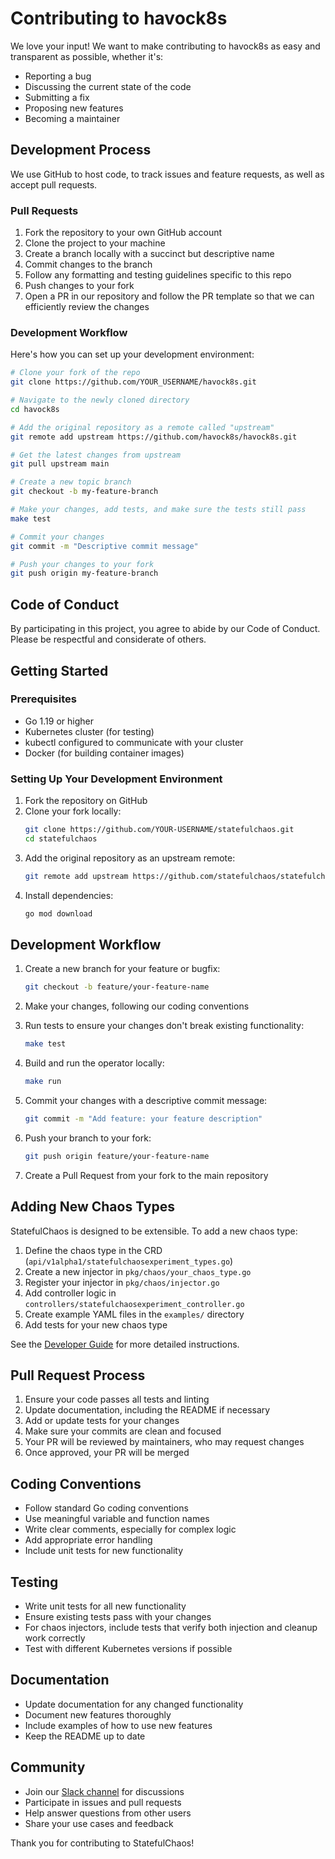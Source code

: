 # Contributing to havock8s

We love your input! We want to make contributing to havock8s as easy and transparent as possible, whether it's:

- Reporting a bug
- Discussing the current state of the code
- Submitting a fix
- Proposing new features
- Becoming a maintainer

## Development Process

We use GitHub to host code, to track issues and feature requests, as well as accept pull requests.

### Pull Requests

1. Fork the repository to your own GitHub account
2. Clone the project to your machine
3. Create a branch locally with a succinct but descriptive name
4. Commit changes to the branch
5. Follow any formatting and testing guidelines specific to this repo
6. Push changes to your fork
7. Open a PR in our repository and follow the PR template so that we can efficiently review the changes

### Development Workflow

Here's how you can set up your development environment:

```bash
# Clone your fork of the repo
git clone https://github.com/YOUR_USERNAME/havock8s.git

# Navigate to the newly cloned directory
cd havock8s

# Add the original repository as a remote called "upstream"
git remote add upstream https://github.com/havock8s/havock8s.git

# Get the latest changes from upstream
git pull upstream main

# Create a new topic branch
git checkout -b my-feature-branch

# Make your changes, add tests, and make sure the tests still pass
make test

# Commit your changes
git commit -m "Descriptive commit message"

# Push your changes to your fork
git push origin my-feature-branch
```

## Code of Conduct

By participating in this project, you agree to abide by our Code of Conduct. Please be respectful and considerate of others.

## Getting Started

### Prerequisites

- Go 1.19 or higher
- Kubernetes cluster (for testing)
- kubectl configured to communicate with your cluster
- Docker (for building container images)

### Setting Up Your Development Environment

1. Fork the repository on GitHub
2. Clone your fork locally:
   ```bash
   git clone https://github.com/YOUR-USERNAME/statefulchaos.git
   cd statefulchaos
   ```
3. Add the original repository as an upstream remote:
   ```bash
   git remote add upstream https://github.com/statefulchaos/statefulchaos.git
   ```
4. Install dependencies:
   ```bash
   go mod download
   ```

## Development Workflow

1. Create a new branch for your feature or bugfix:
   ```bash
   git checkout -b feature/your-feature-name
   ```

2. Make your changes, following our coding conventions

3. Run tests to ensure your changes don't break existing functionality:
   ```bash
   make test
   ```

4. Build and run the operator locally:
   ```bash
   make run
   ```

5. Commit your changes with a descriptive commit message:
   ```bash
   git commit -m "Add feature: your feature description"
   ```

6. Push your branch to your fork:
   ```bash
   git push origin feature/your-feature-name
   ```

7. Create a Pull Request from your fork to the main repository

## Adding New Chaos Types

StatefulChaos is designed to be extensible. To add a new chaos type:

1. Define the chaos type in the CRD (`api/v1alpha1/statefulchaosexperiment_types.go`)
2. Create a new injector in `pkg/chaos/your_chaos_type.go`
3. Register your injector in `pkg/chaos/injector.go`
4. Add controller logic in `controllers/statefulchaosexperiment_controller.go`
5. Create example YAML files in the `examples/` directory
6. Add tests for your new chaos type

See the [Developer Guide](docs/developer-guide.md) for more detailed instructions.

## Pull Request Process

1. Ensure your code passes all tests and linting
2. Update documentation, including the README if necessary
3. Add or update tests for your changes
4. Make sure your commits are clean and focused
5. Your PR will be reviewed by maintainers, who may request changes
6. Once approved, your PR will be merged

## Coding Conventions

- Follow standard Go coding conventions
- Use meaningful variable and function names
- Write clear comments, especially for complex logic
- Add appropriate error handling
- Include unit tests for new functionality

## Testing

- Write unit tests for all new functionality
- Ensure existing tests pass with your changes
- For chaos injectors, include tests that verify both injection and cleanup work correctly
- Test with different Kubernetes versions if possible

## Documentation

- Update documentation for any changed functionality
- Document new features thoroughly
- Include examples of how to use new features
- Keep the README up to date

## Community

- Join our [Slack channel](#) for discussions
- Participate in issues and pull requests
- Help answer questions from other users
- Share your use cases and feedback

Thank you for contributing to StatefulChaos! 